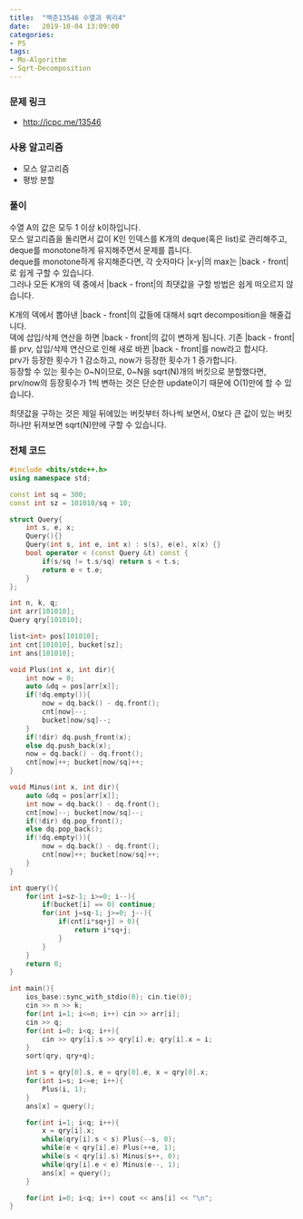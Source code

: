 ```yaml
---
title:  "백준13546 수열과 쿼리4"
date:   2019-10-04 13:09:00
categories:
- PS
tags:
- Mo-Algorithm
- Sqrt-Decomposition
---
```


### 문제 링크
* http://icpc.me/13546

### 사용 알고리즘
* 모스 알고리즘
* 평방 분할

### 풀이
수열 A의 값은 모두 1 이상 k이하입니다.<br>
모스 알고리즘을 돌리면서 값이 K인 인덱스를 K개의 deque(혹은 list)로 관리해주고, deque를 monotone하게 유지해주면서 문제를 풉니다.<br>
deque를 monotone하게 유지해준다면, 각 숫자마다 |x-y|의 max는 |back - front|로 쉽게 구할 수 있습니다.<br>
그러나 모든 K개의 덱 중에서 |back - front|의 최댓값을 구할 방법은 쉽게 떠오르지 않습니다.

K개의 덱에서 뽑아낸 |back - front|의 값들에 대해서 sqrt decomposition을 해줄겁니다.<br>
덱에 삽입/삭제 연산을 하면 |back - front|의 값이 변하게 됩니다. 기존 |back - front|를 prv, 삽입/삭제 연산으로 인해 새로 바뀐 |back - front|를 now라고 합시다.<Br>
prv가 등장한 횟수가 1 감소하고, now가 등장한 횟수가 1 증가합니다.<br>
등장할 수 있는 횟수는 0~N이므로, 0~N을 sqrt(N)개의 버킷으로 분할했다면, prv/now의 등장횟수가 1씩 변하는 것은 단순한 update이기 때문에 O(1)만에 할 수 있습니다.

최댓값을 구하는 것은 제일 뒤에있는 버킷부터 하나씩 보면서, 0보다 큰 값이 있는 버킷 하나만 뒤져보면 sqrt(N)만에 구할 수 있습니다.

### 전체 코드
```cpp
#include <bits/stdc++.h>
using namespace std;

const int sq = 300;
const int sz = 101010/sq + 10;

struct Query{
	int s, e, x;
	Query(){}
	Query(int s, int e, int x) : s(s), e(e), x(x) {}
	bool operator < (const Query &t) const {
		if(s/sq != t.s/sq) return s < t.s;
		return e < t.e;
	}
};

int n, k, q;
int arr[101010];
Query qry[101010];

list<int> pos[101010];
int cnt[101010], bucket[sz];
int ans[101010];

void Plus(int x, int dir){
	int now = 0;
	auto &dq = pos[arr[x]];
	if(!dq.empty()){
		now = dq.back() - dq.front();
		cnt[now]--;
		bucket[now/sq]--;
	}
	if(!dir) dq.push_front(x);
	else dq.push_back(x);
	now = dq.back() - dq.front();
	cnt[now]++; bucket[now/sq]++;
}

void Minus(int x, int dir){
	auto &dq = pos[arr[x]];
	int now = dq.back() - dq.front();
	cnt[now]--; bucket[now/sq]--;
	if(!dir) dq.pop_front();
	else dq.pop_back();
	if(!dq.empty()){
		now = dq.back() - dq.front();
		cnt[now]++; bucket[now/sq]++;
	}
}

int query(){
	for(int i=sz-1; i>=0; i--){
		if(bucket[i] == 0) continue;
		for(int j=sq-1; j>=0; j--){
			if(cnt[i*sq+j] > 0){
				return i*sq+j;
			}
		}
	}
	return 0;
}

int main(){
	ios_base::sync_with_stdio(0); cin.tie(0);
	cin >> n >> k;
	for(int i=1; i<=n; i++) cin >> arr[i];
	cin >> q;
	for(int i=0; i<q; i++){
		cin >> qry[i].s >> qry[i].e; qry[i].x = i;
	}
	sort(qry, qry+q);

	int s = qry[0].s, e = qry[0].e, x = qry[0].x;
	for(int i=s; i<=e; i++){
		Plus(i, 1);
	}
	ans[x] = query();

	for(int i=1; i<q; i++){
		x = qry[i].x;
		while(qry[i].s < s) Plus(--s, 0);
		while(e < qry[i].e) Plus(++e, 1);
		while(s < qry[i].s) Minus(s++, 0);
		while(qry[i].e < e) Minus(e--, 1);
		ans[x] = query();
	}

	for(int i=0; i<q; i++) cout << ans[i] << "\n";
}
```
